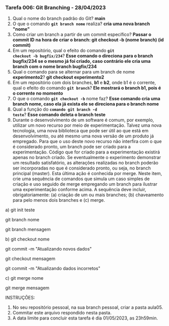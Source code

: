 ### Tarefa 006: Git Branching - 28/04/2023

1. Qual o nome do branch padrão do Git? **main**
2. O que o comando **<code>git branch nome</code>** realiza? **cria uma nova branch "nome"**
3. Como criar um branch a partir de um commit específico? **Passar o commit ID na hora de criar o branch: git checkout -b (nome branch) (id commit)**
4. Em um repositório, qual o efeito do comando **<code>git checkout -b bugfix/234</code>**? **Esse comando o direciona para o branch bugfix/234 se o mesmo já foi criado, caso contrário ele cria uma branch com o nome branch bugfix/234**
5. Qual o comando para se alternar para um branch de nome **experimento2**? **git checkout experimento2**
6. Em um repositório com dois branches, **b1** e **b2**, onde b1 é o corrente, qual o efeito do comando **<code>git branch</code>**? **Ele mostrará o branch b1, pois é o corrente no momento**
7. O que o comando **<code>git checkout -b</code>** nome faz? **Esse comando cria uma branch nome, caso ela já exista ele se direciona para o branch nome**
8. Qual a função do <code>**comando git branch -d teste</code>**? **Esse comando deleta o branch teste**
9. Durante o desenvolvimento de um software é comum, por exemplo, utilizar um novo recurso por meio de experimentação. Talvez uma nova tecnologia, uma nova biblioteca que pode ser útil ao que está em desenvolvimento, ou até mesmo uma nova versão de um produto já empregado. Para que o uso deste novo recurso não interfira com o que é considerado pronto, um branch pode ser criado para a experimentação. Código que for criado para a experimentação existirá apenas no branch criado. Se eventualmente o experimento demonstrar um resultado satisfatório, as alterações realizadas no branch poderão ser incorporadas no que é considerado pronto, ou seja, no branch principal (master). Esta última ação é conhecida por merge. Neste item, crie uma sequência de comandos que simula um caso simples de criação e uso seguido de merge empregando um branch para ilustrar uma experimentação conforme acima. A sequência deve incluir, obrigatoriamente: (a) criação de um ou mais branches; (b) chaveamento para pelo menos dois branches e (c) merge. 

a) git init teste

git branch nome

git branch mensagem

b) git checkout nome

git commit -m "Atualizando novos dados"

git checkout mensagem

git commit -m "Atualizando dados incorretos"

c) git merge nome

git merge mensagem

INSTRUÇÕES:

1. No seu repositório pessoal, na sua branch pessoal, criar a pasta aula05.
2. Commitar este arquivo respondido nesta pasta.
3. A data limite para concluir esta tarefa é dia 01/05/2023, as 23h59min.

</DIV/>
